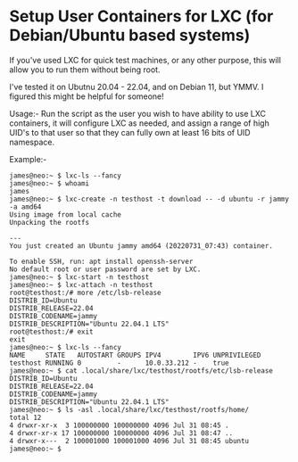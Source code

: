 # Setup User Containers for LXC (for Debian/Ubuntu based systems)

If you've used LXC for quick test machines, or any other purpose, this will
allow you to run them without being root.

I've tested it on Ubutnu 20.04 - 22.04, and on Debian 11, but YMMV.  I
figured this might be helpful for someone!

Usage:-
Run the script as the user you wish to have ability to use LXC containers, it will configure LXC as needed, and assign a range of high UID's to that user so that they can fully own at least 16 bits of UID namespace.


Example:-

```
james@neo:~ $ lxc-ls --fancy
james@neo:~ $ whoami
james
james@neo:~ $ lxc-create -n testhost -t download -- -d ubuntu -r jammy -a amd64
Using image from local cache
Unpacking the rootfs

---
You just created an Ubuntu jammy amd64 (20220731_07:43) container.

To enable SSH, run: apt install openssh-server
No default root or user password are set by LXC.
james@neo:~ $ lxc-start -n testhost
james@neo:~ $ lxc-attach -n testhost
root@testhost:/# more /etc/lsb-release 
DISTRIB_ID=Ubuntu
DISTRIB_RELEASE=22.04
DISTRIB_CODENAME=jammy
DISTRIB_DESCRIPTION="Ubuntu 22.04.1 LTS"
root@testhost:/# exit
exit
james@neo:~ $ lxc-ls --fancy
NAME     STATE   AUTOSTART GROUPS IPV4        IPV6 UNPRIVILEGED 
testhost RUNNING 0         -      10.0.33.212 -    true         
james@neo:~ $ cat .local/share/lxc/testhost/rootfs/etc/lsb-release 
DISTRIB_ID=Ubuntu
DISTRIB_RELEASE=22.04
DISTRIB_CODENAME=jammy
DISTRIB_DESCRIPTION="Ubuntu 22.04.1 LTS"
james@neo:~ $ ls -asl .local/share/lxc/testhost/rootfs/home/
total 12
4 drwxr-xr-x  3 100000000 100000000 4096 Jul 31 08:45 .
4 drwxr-xr-x 17 100000000 100000000 4096 Jul 31 08:47 ..
4 drwxr-x---  2 100001000 100001000 4096 Jul 31 08:45 ubuntu
james@neo:~ $ 
```
